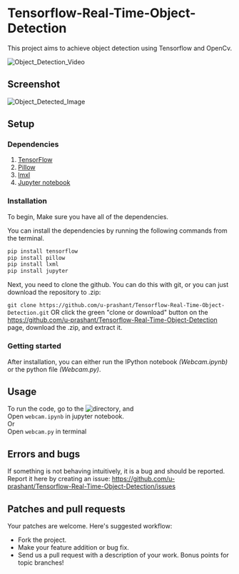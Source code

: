 # Tensorflow-Real-Time-Object-Detection

This project aims to achieve object detection using Tensorflow and OpenCv.

![Object_Detection_Video](https://github.com/u-prashant/Tensorflow-Real-Time-Object-Detection/blob/master/object.gif)

## Screenshot
![Object_Detected_Image](https://github.com/u-prashant/Tensorflow-Real-Time-Object-Detection/blob/master/object2.png)


## Setup 

### Dependencies

1. [TensorFlow](www.tensorflow.org)
2. [Pillow](https://pillow.readthedocs.io/en/latest/)
3. [lmxl](http://lxml.de/)
4. [Jupyter notebook](http://jupyter.org/install)


### Installation

To begin, Make sure you have all of the dependencies. 

You can install the dependencies by running the following commands from the terminal.

```python
pip install tensorflow
pip install pillow
pip install lxml
pip install jupyter
```

Next, you need to clone the github. You can do this with git, or you can just download the repository to .zip:

`git clone https://github.com/u-prashant/Tensorflow-Real-Time-Object-Detection.git` OR click the green "clone or download" button on the https://github.com/u-prashant/Tensorflow-Real-Time-Object-Detection page, download the .zip, and extract it.

### Getting started

After installation, you can either run the IPython notebook *(Webcam.ipynb)* or the python file *(Webcam.py)*.


## Usage

To run the code, go to the ![directory](https://github.com/u-prashant/Tensorflow-Real-Time-Object-Detection/tree/master/models/object_detection), and <br/>
Open `webcam.ipynb` in jupyter notebook. <br/>
Or <br/>
Open `webcam.py` in terminal

## Errors and bugs

If something is not behaving intuitively, it is a bug and should be reported.
Report it here by creating an issue: https://github.com/u-prashant/Tensorflow-Real-Time-Object-Detection/issues

## Patches and pull requests

Your patches are welcome. Here's suggested workflow:
 
* Fork the project.
* Make your feature addition or bug fix.
* Send us a pull request with a description of your work. Bonus points for topic branches!

